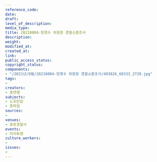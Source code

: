 ```yaml
---
reference_code: 
date: 
draft: 
level_of_description: 
media_type: 
title: 20210804-양경수 위원장 경찰소환조사
description: 
weight: 
modified_at: 
created_at: 
link: 
public_access_status: 
copyright_status: 
components:
- "/2021년/8월/20210804-양경수 위원장 경찰소환조사/403826_60333_2728.jpg"
tags:
- 
creators:
- 총연맹
subjects:
- 노조탄압
- 총파업
sources:
- 
venues:
- 종로경찰서
events:
- 저지투쟁
culture_workers:
- 
issues:
- 
---
```

